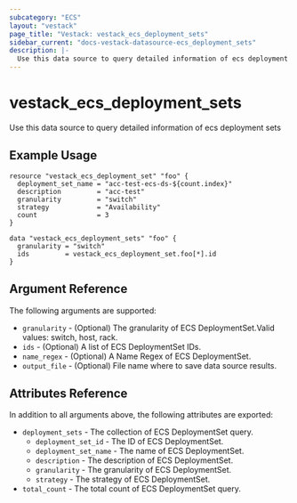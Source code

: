 ```yaml
---
subcategory: "ECS"
layout: "vestack"
page_title: "Vestack: vestack_ecs_deployment_sets"
sidebar_current: "docs-vestack-datasource-ecs_deployment_sets"
description: |-
  Use this data source to query detailed information of ecs deployment sets
---
```

# vestack_ecs_deployment_sets
Use this data source to query detailed information of ecs deployment sets
## Example Usage
```hcl
resource "vestack_ecs_deployment_set" "foo" {
  deployment_set_name = "acc-test-ecs-ds-${count.index}"
  description         = "acc-test"
  granularity         = "switch"
  strategy            = "Availability"
  count               = 3
}

data "vestack_ecs_deployment_sets" "foo" {
  granularity = "switch"
  ids         = vestack_ecs_deployment_set.foo[*].id
}
```
## Argument Reference
The following arguments are supported:
* `granularity` - (Optional) The granularity of ECS DeploymentSet.Valid values: switch, host, rack.
* `ids` - (Optional) A list of ECS DeploymentSet IDs.
* `name_regex` - (Optional) A Name Regex of ECS DeploymentSet.
* `output_file` - (Optional) File name where to save data source results.

## Attributes Reference
In addition to all arguments above, the following attributes are exported:
* `deployment_sets` - The collection of ECS DeploymentSet query.
    * `deployment_set_id` - The ID of ECS DeploymentSet.
    * `deployment_set_name` - The name of ECS DeploymentSet.
    * `description` - The description of ECS DeploymentSet.
    * `granularity` - The granularity of ECS DeploymentSet.
    * `strategy` - The strategy of ECS DeploymentSet.
* `total_count` - The total count of ECS DeploymentSet query.


